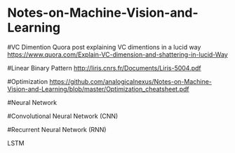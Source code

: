 # Notes-on-Machine-Vision-and-Learning

#VC Dimention
Quora post explaining VC dimentions in a lucid way
https://www.quora.com/Explain-VC-dimension-and-shattering-in-lucid-Way

#Linear Binary Pattern
http://liris.cnrs.fr/Documents/Liris-5004.pdf

#Optimization
https://github.com/analogicalnexus/Notes-on-Machine-Vision-and-Learning/blob/master/Optimization_cheatsheet.pdf

#Neural Network

#Convolutional Neural Network (CNN)


#Recurrent Neural Network (RNN)

LSTM
